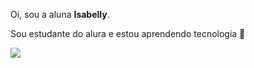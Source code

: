 Oi, sou a aluna **Isabelly**.

Sou estudante do alura e estou aprendendo tecnologia 🤍

![](https://media1.tenor.com/m/xLSK5ndb1sEAAAAC/sociedade-esportiva-palmeiras-palmeiras.gif)
